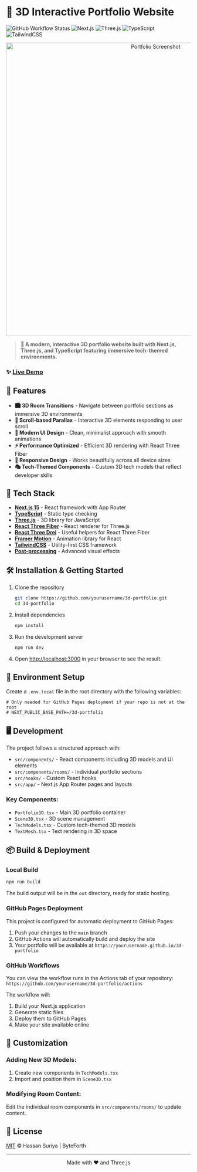 # 🌌 3D Interactive Portfolio Website

![GitHub Workflow Status](https://img.shields.io/github/actions/workflow/status/yourusername/3d-portfolio/deploy.yml?branch=main&style=for-the-badge&logo=github)
![Next.js](https://img.shields.io/badge/Next.js-15-000000?style=for-the-badge&logo=next.js)
![Three.js](https://img.shields.io/badge/Three.js-r152-black?style=for-the-badge&logo=three.js)
![TypeScript](https://img.shields.io/badge/TypeScript-5.0-blue?style=for-the-badge&logo=typescript)
![TailwindCSS](https://img.shields.io/badge/Tailwind-3.0-38B2AC?style=for-the-badge&logo=tailwind-css)

<p align="center">
   <img src="https://via.placeholder.com/800x400.png?text=3D+Portfolio+Website" alt="Portfolio Screenshot" width="800"/>
</p>

> **🎨 A modern, interactive 3D portfolio website built with Next.js, Three.js, and TypeScript featuring immersive tech-themed environments.**

### ✨ [Live Demo](https://hassan-suriya.github.io/3d-portfolio-website)

## 💫 Features

- **🏙️ 3D Room Transitions** - Navigate between portfolio sections as immersive 3D environments
- **📜 Scroll-based Parallax** - Interactive 3D elements responding to user scroll
- **💎 Modern UI Design** - Clean, minimalist approach with smooth animations
- **⚡ Performance Optimized** - Efficient 3D rendering with React Three Fiber
- **📱 Responsive Design** - Works beautifully across all device sizes
- **🎭 Tech-Themed Components** - Custom 3D tech models that reflect developer skills

## 🚀 Tech Stack

- **[Next.js 15](https://nextjs.org/)** - React framework with App Router
- **[TypeScript](https://www.typescriptlang.org/)** - Static type checking
- **[Three.js](https://threejs.org/)** - 3D library for JavaScript
- **[React Three Fiber](https://github.com/pmndrs/react-three-fiber)** - React renderer for Three.js
- **[React Three Drei](https://github.com/pmndrs/drei)** - Useful helpers for React Three Fiber
- **[Framer Motion](https://www.framer.com/motion/)** - Animation library for React
- **[TailwindCSS](https://tailwindcss.com/)** - Utility-first CSS framework
- **[Post-processing](https://github.com/pmndrs/react-postprocessing)** - Advanced visual effects

## 🛠️ Installation & Getting Started

1. Clone the repository
   ```bash
   git clone https://github.com/yourusername/3d-portfolio.git
   cd 3d-portfolio
   ```

2. Install dependencies
   ```bash
   npm install
   ```

3. Run the development server
   ```bash
   npm run dev
   ```

4. Open [http://localhost:3000](http://localhost:3000) in your browser to see the result.

## 🔧 Environment Setup

Create a `.env.local` file in the root directory with the following variables:

```env
# Only needed for GitHub Pages deployment if your repo is not at the root
# NEXT_PUBLIC_BASE_PATH=/3d-portfolio
```

## 🖥️ Development

The project follows a structured approach with:

- `src/components/` - React components including 3D models and UI elements
- `src/components/rooms/` - Individual portfolio sections
- `src/hooks/` - Custom React hooks
- `src/app/` - Next.js App Router pages and layouts

### Key Components:

- `Portfolio3D.tsx` - Main 3D portfolio container
- `Scene3D.tsx` - 3D scene management
- `TechModels.tsx` - Custom tech-themed 3D models
- `TextMesh.tsx` - Text rendering in 3D space

## 📦 Build & Deployment

### Local Build

```bash
npm run build
```

The build output will be in the `out` directory, ready for static hosting.

### GitHub Pages Deployment

This project is configured for automatic deployment to GitHub Pages:

1. Push your changes to the `main` branch
2. GitHub Actions will automatically build and deploy the site
3. Your portfolio will be available at `https://yourusername.github.io/3d-portfolio`

### GitHub Workflows

You can view the workflow runs in the Actions tab of your repository:
`https://github.com/yourusername/3d-portfolio/actions`

The workflow will:
1. Build your Next.js application
2. Generate static files
3. Deploy them to GitHub Pages
4. Make your site available online

## 🎨 Customization

### Adding New 3D Models:

1. Create new components in `TechModels.tsx`
2. Import and position them in `Scene3D.tsx`

### Modifying Room Content:

Edit the individual room components in `src/components/rooms/` to update content.

## 📝 License

[MIT](LICENSE) © Hassan Suriya | ByteForth

---

<p align="center">
   Made with ❤️ and Three.js
</p>
